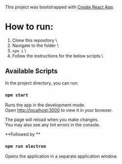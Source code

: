 This project was bootstrapped with [Create React App](https://github.com/facebook/create-react-app).

# How to run:
1. Clone this repository \
2. Navigate to the folder \
3. `npm i` \
4. Follow the instructions for the below scripts \

## Available Scripts

In the project directory, you can run:

### `npm start`

Runs the app in the development mode.\
Open [http://localhost:3000](http://localhost:3000) to view it in your browser.

The page will reload when you make changes.\
You may also see any lint errors in the console.

**Followed by **
### `npm run electron` 

Opens the application in a separate application window.
